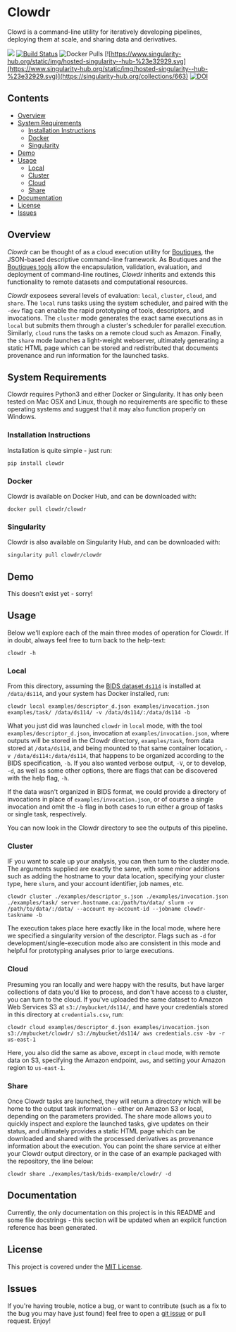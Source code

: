 # Clowdr

Clowd is a command-line utility for iteratively developing pipelines, deploying them at scale, and sharing data and derivatives.

[![](https://img.shields.io/pypi/v/clowdr.svg)](https://pypi.python.org/pypi/clowdr)
[![Build Status](https://travis-ci.org/clowdr/clowdr.svg?branch=master)](https://travis-ci.org/clowdr/clowdr)
![Docker Pulls](https://img.shields.io/docker/pulls/clowdr/clowdr.svg)
[![https://www.singularity-hub.org/static/img/hosted-singularity--hub-%23e32929.svg](https://www.singularity-hub.org/static/img/hosted-singularity--hub-%23e32929.svg)](https://singularity-hub.org/collections/663)
[![DOI](https://zenodo.org/badge/121551982.svg)](https://zenodo.org/badge/latestdoi/121551982)

## Contents

- [Overview](#overview)
- [System Requirements](#system-requirements)
  - [Installation Instructions](#installation-instructions)
  - [Docker](#docker)
  - [Singularity](#singularity)
- [Demo](#demo)
- [Usage](#usage)
  - [Local](#local)
  - [Cluster](#cluster)
  - [Cloud](#cloud)
  - [Share](#share)
- [Documentation](#documentation)
- [License](#license)
- [Issues](#issues)

## Overview
*Clowdr* can be thought of as a cloud execution utility for [Boutiques](http://boutiques.github.io), the JSON-based
descriptive command-line framework. As Boutiques and the [Boutiques tools](https://github.com/boutiques/boutiques) allow
the encapsulation, validation, evaluation, and deployment of command-line routines, *Clowdr* inherits and extends this 
functionality to remote datasets and computational resources.

*Clowdr* exposees several levels of evaluation: `local`, `cluster`, `cloud`, and `share`. The `local` runs tasks using the
system scheduler, and paired with the `-dev` flag can enable the rapid prototyping of tools, descriptors, and invocations.
The `cluster` mode generates the exact same executions as in `local` but submits them through a cluster's scheduler for parallel
execution. Similarly, `cloud` runs the tasks on a remote cloud such as Amazon. Finally, the `share` mode launches a light-weight
webserver, ultimately generating a static HTML page which can be stored and redistributed that documents provenance and run
information for the launched tasks.

## System Requirements
Clowdr requires Python3 and either Docker or Singularity. It has only been tested on Mac OSX and Linux, though no requirements
are specific to these operating systems and suggest that it may also function properly on Windows.

### Installation Instructions
Installation is quite simple - just run:

```
pip install clowdr
```

### Docker
Clowdr is available on Docker Hub, and can be downloaded with:

```
docker pull clowdr/clowdr
```

### Singularity
Clowdr is also available on Singularity Hub, and can be downloaded with:

```
singularity pull clowdr/clowdr
```

## Demo
This doesn't exist yet - sorry!

## Usage
Below we'll explore each of the main three modes of operation for Clowdr. If in doubt, always feel free to turn back to the help-text:

```
clowdr -h
```

### Local
From this directory, assuming the [BIDS dataset `ds114`](https://github.com/INCF/BIDS-examples) is installed at `/data/ds114`, and
your system has Docker installed, run:

```
clowdr local examples/descriptor_d.json examples/invocation.json examples/task/ /data/ds114/ -v /data/ds114/:/data/ds114 -b
```

What you just did was launched `clowdr` in `local` mode, with the tool `examples/descriptor_d.json`, invocation at `examples/invocation.json`,
where outputs will be stored in the Clowdr directory, `examples/task`, from data stored at `/data/ds114`, and being mounted to that same container
location, `-v /data/ds114:/data/ds114`, that happens to be organized according to the BIDS specification, `-b`. If you also wanted verbose output,
`-V`, or to develop, `-d`, as well as some other options, there are flags that can be discovered with the help flag, `-h`.

If the data wasn't organized in BIDS format, we could provide a directory of invocations in place of `examples/invocation.json`, or of course a
single invocation and omit the `-b` flag in both cases to run either a group of tasks or single task, respectively.

You can now look in the Clowdr directory to see the outputs of this pipeline.

### Cluster
IF you want to scale up your analysis, you can then turn to the cluster mode. The arguments supplied are exactly the same, with some minor
additions such as adding the hostname to your data location, specifying your cluster type, here `slurm`, and your account identifier, job
names, etc.

```
clowdr cluster ./examples/descriptor_s.json ./examples/invocation.json ./examples/task/ server.hostname.ca:/path/to/data/ slurm -v /path/to/data/:/data/ --account my-account-id --jobname clowdr-taskname -b
```

The execution takes place here exactly like in the local mode, where here we specified a singularity version of the descriptor. Flags such as
`-d` for development/single-execution mode also are consistent in this mode and helpful for prototyping analyses prior to large executions.


### Cloud
Presuming you ran locally and were happy with the results, but have larger collections of data you'd like to process, and don't have access to a
cluster, you can turn to the cloud. If you've uploaded the same dataset to Amazon Web Services S3 at `s3://mybucket/ds114/`, and have your
credentials stored in this directory at `credentials.csv`, run:

```
clowdr cloud examples/descriptor_d.json examples/invocation.json s3://mybucket/clowdr/ s3://mybucket/ds114/ aws credentials.csv -bv -r us-east-1
```

Here, you also did the same as above, except in `cloud` mode, with remote data on S3, specifying the Amazon endpoint, `aws`, and setting your Amazon
region to `us-east-1`.

### Share
Once Clowdr tasks are launched, they will return a directory which will be home to the output task information - either on Amazon S3 or local, depending
on the parameters provided. The share mode allows you to quickly inspect and explore the launched tasks, give updates on their status, and ultimately
provides a static HTML page which can be downloaded and shared with the processed derivatives as provenance information about the execution. You can
point the share service at either your Clowdr output directory, or in the case of an example packaged with the repository, the line below:

```
clowdr share ./examples/task/bids-example/clowdr/ -d
```

## Documentation
Currently, the only documentation on this project is in this README and some file docstrings - this section will be updated when an explicit
function reference has been generated.

## License
This project is covered under the [MIT License](https://github.com/clowdr/clowdr/blob/master/LICENSE).

## Issues
If you're having trouble, notice a bug, or want to contribute (such as a fix to the bug you may have just found) feel free to open a
[git issue](https://github.com/clowdr/clowdr/issues/new) or pull request. Enjoy!

